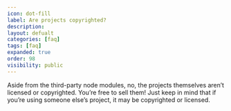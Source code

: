 ```yaml
---
icon: dot-fill
label: Are projects copyrighted?
description: 
layout: defualt
categories: [faq]
tags: [faq]
expanded: true
order: 98
visibility: public
---
```

Aside from the third-party node modules, no, the projects themselves aren’t licensed or copyrighted. You’re free to sell them! Just keep in mind that if you’re using someone else’s project, it may be copyrighted or licensed.